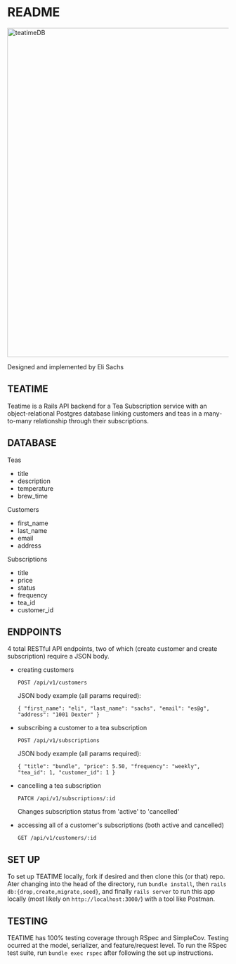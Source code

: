 # README

<img width="750" alt="teatimeDB" src="https://user-images.githubusercontent.com/100792434/199850572-0dd382ab-64d4-4687-a898-75486f425e34.png">

Designed and implemented by Eli Sachs

## TEATIME

Teatime is a Rails API backend for a Tea Subscription service with an object-relational Postgres database linking customers and teas in a many-to-many relationship through their subscriptions.

## DATABASE

Teas
* title
* description
* temperature
* brew_time

Customers
* first_name
* last_name
* email
* address

Subscriptions
* title
* price
* status
* frequency
* tea_id
* customer_id

## ENDPOINTS

4 total RESTful API endpoints, two of which (create customer and create subscription) require a JSON body.

* creating customers

  `POST /api/v1/customers`

  JSON body example (all params required): 
  ```
  { "first_name": "eli", "last_name": "sachs", "email": "es@g", "address": "1001 Dexter" }
  ```

* subscribing a customer to a tea subscription

  `POST /api/v1/subscriptions`

  JSON body example (all params required):
  ```
  { "title": "bundle", "price": 5.50, "frequency": "weekly", "tea_id": 1, "customer_id": 1 }
  ```

* cancelling a tea subscription

  `PATCH /api/v1/subscriptions/:id`

  Changes subscription status from 'active' to 'cancelled'

* accessing all of a customer's subscriptions (both active and cancelled)

  `GET /api/v1/customers/:id`


## SET UP

To set up TEATIME locally, fork if desired and then clone this (or that) repo. Ater changing into the head of the directory, run `bundle install`, then `rails db:{drop,create,migrate,seed}`, and finally `rails server` to run this app locally (most likely on `http://localhost:3000/`) with a tool like Postman.

## TESTING

TEATIME has 100% testing coverage through RSpec and SimpleCov. Testing ocurred at the model, serializer, and feature/request level. To run the RSpec test suite, run `bundle exec rspec` after following the set up instructions.